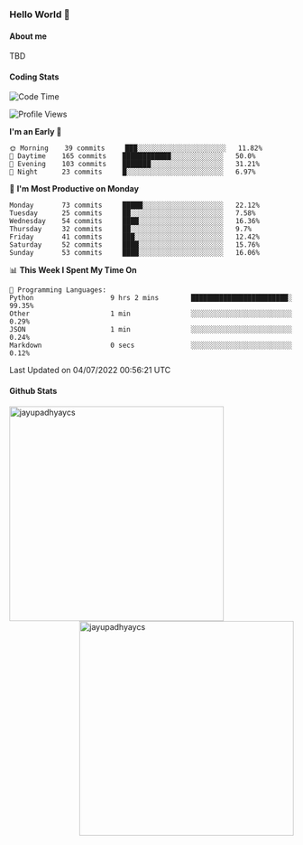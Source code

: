 ### Hello World 👋
#### About me
TBD
#### Coding Stats
<!--START_SECTION:waka-->
![Code Time](http://img.shields.io/badge/Code%20Time-0%20secs-blue)

![Profile Views](http://img.shields.io/badge/Profile%20Views-0-blue)

**I'm an Early 🐤** 

```text
🌞 Morning    39 commits     ███░░░░░░░░░░░░░░░░░░░░░░   11.82% 
🌆 Daytime    165 commits    ████████████░░░░░░░░░░░░░   50.0% 
🌃 Evening    103 commits    ███████░░░░░░░░░░░░░░░░░░   31.21% 
🌙 Night      23 commits     █░░░░░░░░░░░░░░░░░░░░░░░░   6.97%

```
📅 **I'm Most Productive on Monday** 

```text
Monday       73 commits     █████░░░░░░░░░░░░░░░░░░░░   22.12% 
Tuesday      25 commits     ██░░░░░░░░░░░░░░░░░░░░░░░   7.58% 
Wednesday    54 commits     ████░░░░░░░░░░░░░░░░░░░░░   16.36% 
Thursday     32 commits     ██░░░░░░░░░░░░░░░░░░░░░░░   9.7% 
Friday       41 commits     ███░░░░░░░░░░░░░░░░░░░░░░   12.42% 
Saturday     52 commits     ████░░░░░░░░░░░░░░░░░░░░░   15.76% 
Sunday       53 commits     ████░░░░░░░░░░░░░░░░░░░░░   16.06%

```


📊 **This Week I Spent My Time On** 

```text
💬 Programming Languages: 
Python                   9 hrs 2 mins        ████████████████████████░   99.35% 
Other                    1 min               ░░░░░░░░░░░░░░░░░░░░░░░░░   0.29% 
JSON                     1 min               ░░░░░░░░░░░░░░░░░░░░░░░░░   0.24% 
Markdown                 0 secs              ░░░░░░░░░░░░░░░░░░░░░░░░░   0.12%

```


 Last Updated on 04/07/2022 00:56:21 UTC
<!--END_SECTION:waka-->
#### Github Stats

<p  ><img align="left" src="https://github-readme-stats.vercel.app/api/top-langs?username=jayupadhyaycs&theme=tokyonight&show_icons=true&locale=en&layout=compact" alt="jayupadhyaycs" width="380px"  /> 
<img align="right" src="https://github-readme-streak-stats.herokuapp.com/?user=jayupadhyaycs&theme=tokyonight&" alt="jayupadhyaycs" width="380px"/>
</p>




<!--
**JayUpadhyayCS/JayUpadhyayCS** is a ✨ _special_ ✨ repository because its `README.md` (this file) appears on your GitHub profile.

Here are some ideas to get you started:

- 🔭 I’m currently working on ...
- 🌱 I’m currently learning ...
- 👯 I’m looking to collaborate on ...
- 🤔 I’m looking for help with ...
- 💬 Ask me about ...
- 📫 How to reach me: ...
- 😄 Pronouns: ...
- ⚡ Fun fact: ...
-->
